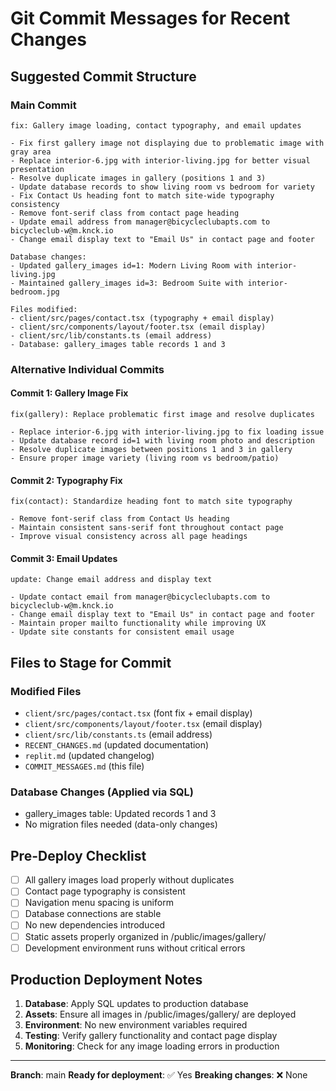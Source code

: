 # Git Commit Messages for Recent Changes

## Suggested Commit Structure

### Main Commit
```
fix: Gallery image loading, contact typography, and email updates

- Fix first gallery image not displaying due to problematic image with gray area
- Replace interior-6.jpg with interior-living.jpg for better visual presentation
- Resolve duplicate images in gallery (positions 1 and 3)
- Update database records to show living room vs bedroom for variety
- Fix Contact Us heading font to match site-wide typography consistency
- Remove font-serif class from contact page heading
- Update email address from manager@bicycleclubapts.com to bicycleclub-w@m.knck.io
- Change email display text to "Email Us" in contact page and footer

Database changes:
- Updated gallery_images id=1: Modern Living Room with interior-living.jpg
- Maintained gallery_images id=3: Bedroom Suite with interior-bedroom.jpg

Files modified:
- client/src/pages/contact.tsx (typography + email display)
- client/src/components/layout/footer.tsx (email display)
- client/src/lib/constants.ts (email address)
- Database: gallery_images table records 1 and 3
```

### Alternative Individual Commits

#### Commit 1: Gallery Image Fix
```
fix(gallery): Replace problematic first image and resolve duplicates

- Replace interior-6.jpg with interior-living.jpg to fix loading issue
- Update database record id=1 with living room photo and description
- Resolve duplicate images between positions 1 and 3 in gallery
- Ensure proper image variety (living room vs bedroom/patio)
```

#### Commit 2: Typography Fix
```
fix(contact): Standardize heading font to match site typography

- Remove font-serif class from Contact Us heading
- Maintain consistent sans-serif font throughout contact page
- Improve visual consistency across all page headings
```

#### Commit 3: Email Updates
```
update: Change email address and display text

- Update contact email from manager@bicycleclubapts.com to bicycleclub-w@m.knck.io
- Change email display text to "Email Us" in contact page and footer
- Maintain proper mailto functionality while improving UX
- Update site constants for consistent email usage
```

## Files to Stage for Commit

### Modified Files
- `client/src/pages/contact.tsx` (font fix + email display)
- `client/src/components/layout/footer.tsx` (email display)
- `client/src/lib/constants.ts` (email address)
- `RECENT_CHANGES.md` (updated documentation)
- `replit.md` (updated changelog)
- `COMMIT_MESSAGES.md` (this file)

### Database Changes (Applied via SQL)
- gallery_images table: Updated records 1 and 3
- No migration files needed (data-only changes)

## Pre-Deploy Checklist

- [ ] All gallery images load properly without duplicates
- [ ] Contact page typography is consistent
- [ ] Navigation menu spacing is uniform
- [ ] Database connections are stable
- [ ] No new dependencies introduced
- [ ] Static assets properly organized in /public/images/gallery/
- [ ] Development environment runs without critical errors

## Production Deployment Notes

1. **Database**: Apply SQL updates to production database
2. **Assets**: Ensure all images in /public/images/gallery/ are deployed
3. **Environment**: No new environment variables required
4. **Testing**: Verify gallery functionality and contact page display
5. **Monitoring**: Check for any image loading errors in production

---
**Branch**: main
**Ready for deployment**: ✅ Yes
**Breaking changes**: ❌ None
